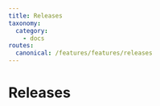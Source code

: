 ```yaml
---
title: Releases
taxonomy:
  category: 
    - docs
routes:
  canonical: /features/features/releases
---
```

# Releases

